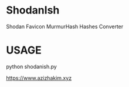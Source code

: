 # ShodanIsh

Shodan Favicon MurmurHash Hashes Converter

# USAGE

python shodanish.py

https://www.azizhakim.xyz
